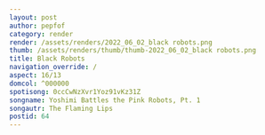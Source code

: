 ```yaml
---
layout: post
author: pepfof
category: render
render: /assets/renders/2022_06_02_black robots.png
thumb: /assets/renders/thumb/thumb-2022_06_02_black robots.png
title: Black Robots
navigation_override: /
aspect: 16/13
domcol: ^000000
spotisong: 0ccCwNzXvr1Yoz91vKz31Z
songname: Yoshimi Battles the Pink Robots, Pt. 1
songautr: The Flaming Lips
postid: 64
---
```


<!--USER BEGIN 1-->

<!--USER END 1-->

<!--more-->
<!--USER BEGIN 2-->

<!--USER END 2-->

